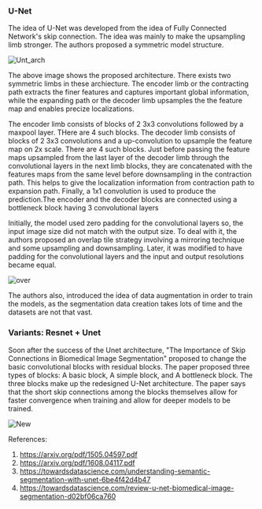 ### U-Net

The idea of U-Net was developed from the idea of Fully Connected Network's skip connection. The idea was mainly to make the upsampling limb stronger. The authors proposed a symmetric model structure.

![Unt_arch](https://www.jeremyjordan.me/content/images/2018/05/Screen-Shot-2018-05-20-at-1.46.43-PM.png)

The above image shows the proposed architecture. There exists two symmetric limbs in these archiecture. The encoder limb or the contracting path extracts the finer features and captures important global information, while the expanding path or the decoder limb upsamples the the feature map and enables precize localizations. 

The encoder limb consists of blocks of 2 3x3 convolutions followed by a maxpool layer. THere are 4 such blocks. The decoder limb consists of blocks of 2 3x3 convolutions and a up-convolution to upsample the feature map on 2x scale. There are 4 such blocks. Just before passing the feature maps upsampled from the last layer of the decoder limb through the convolutional layers in the next limb blocks, they are concatenated with the features maps from the same level before downsampling in the contraction path.  This helps to give the localization information from contraction path to expansion path. Finally, a 1x1 convolution is used to produce the prediction.The encoder and the decoder blocks are connected using a bottleneck block having 3 convolutional layers

Initially, the model used zero padding for the convolutional layers so, the input image size did not match with the output size. To deal with it, the authors proposed an overlap tile strategy involving a mirroring technique and some upsampling and downsampling. Later, it was modified to have padding for the convolutional layers and the input and output resolutions became equal.

![over](https://miro.medium.com/max/1114/1*GNB3UkI-hErQwvL-jDLU7A.png)

The authors also, introduced the idea of data augmentation in order to train the models, as the segmentation data creation takes lots of time and the datasets are not that vast.

### Variants: Resnet + Unet

Soon after the success of the Unet architecture, "The Importance of Skip Connections in Biomedical Image Segmentation" proposed to change the basic convolutional blocks with residual blocks. The paper proposed three types of blocks: A basic block, A simple block, and A bottleneck block. The three blocks make up the redesigned U-Net architecture. The paper says that the short skip connections among the blocks themselves allow for faster convergence when training and allow for deeper models to be trained.

![New](https://vitalab.github.io/article/images/resunet/sc01.png)

References:
1. https://arxiv.org/pdf/1505.04597.pdf
2. https://arxiv.org/pdf/1608.04117.pdf
3. https://towardsdatascience.com/understanding-semantic-segmentation-with-unet-6be4f42d4b47
4. https://towardsdatascience.com/review-u-net-biomedical-image-segmentation-d02bf06ca760

